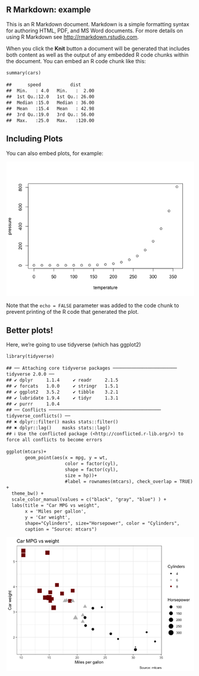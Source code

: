 ## R Markdown: example

This is an R Markdown document. Markdown is a simple formatting syntax
for authoring HTML, PDF, and MS Word documents. For more details on
using R Markdown see <http://rmarkdown.rstudio.com>.

When you click the **Knit** button a document will be generated that
includes both content as well as the output of any embedded R code
chunks within the document. You can embed an R code chunk like this:

    summary(cars)

    ##      speed           dist       
    ##  Min.   : 4.0   Min.   :  2.00  
    ##  1st Qu.:12.0   1st Qu.: 26.00  
    ##  Median :15.0   Median : 36.00  
    ##  Mean   :15.4   Mean   : 42.98  
    ##  3rd Qu.:19.0   3rd Qu.: 56.00  
    ##  Max.   :25.0   Max.   :120.00

## Including Plots

You can also embed plots, for example:

![](a0_practice_files/figure-markdown_strict/pressure-1.png)

Note that the `echo = FALSE` parameter was added to the code chunk to
prevent printing of the R code that generated the plot.

## Better plots!

Here, we’re going to use tidyverse (which has ggplot2)

    library(tidyverse)

    ## ── Attaching core tidyverse packages ──────────────────────── tidyverse 2.0.0 ──
    ## ✔ dplyr     1.1.4     ✔ readr     2.1.5
    ## ✔ forcats   1.0.0     ✔ stringr   1.5.1
    ## ✔ ggplot2   3.5.2     ✔ tibble    3.2.1
    ## ✔ lubridate 1.9.4     ✔ tidyr     1.3.1
    ## ✔ purrr     1.0.4     
    ## ── Conflicts ────────────────────────────────────────── tidyverse_conflicts() ──
    ## ✖ dplyr::filter() masks stats::filter()
    ## ✖ dplyr::lag()    masks stats::lag()
    ## ℹ Use the conflicted package (<http://conflicted.r-lib.org/>) to force all conflicts to become errors

    ggplot(mtcars)+ 
           geom_point(aes(x = mpg, y = wt, 
                          color = factor(cyl),
                          shape = factor(cyl),
                          size = hp))+ 
                          #label = rownames(mtcars), check_overlap = TRUE) +
      theme_bw() +
      scale_color_manual(values = c("black", "gray", "blue") ) +
      labs(title = "Car MPG vs weight", 
           x = 'Miles per gallon',
           y = 'Car weight',
           shape="Cylinders", size="Horsepower", color = "Cylinders",
           caption = "Source: mtcars")

![](a0_practice_files/figure-markdown_strict/plot-cars-1.png)
